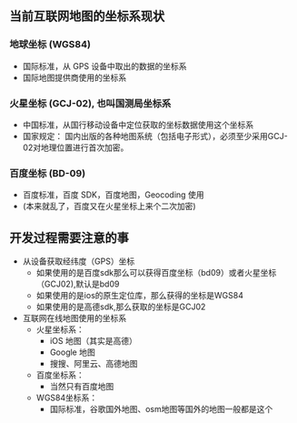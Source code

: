 ## 当前互联网地图的坐标系现状
### 地球坐标 (WGS84)
- 国际标准，从 GPS 设备中取出的数据的坐标系
- 国际地图提供商使用的坐标系

### 火星坐标 (GCJ-02), 也叫国测局坐标系
- 中国标准，从国行移动设备中定位获取的坐标数据使用这个坐标系
- 国家规定： 国内出版的各种地图系统（包括电子形式），必须至少采用GCJ-02对地理位置进行首次加密。

### 百度坐标 (BD-09)
- 百度标准，百度 SDK，百度地图，Geocoding 使用
- (本来就乱了，百度又在火星坐标上来个二次加密)

## 开发过程需要注意的事
- 从设备获取经纬度（GPS）坐标
    * 如果使用的是百度sdk那么可以获得百度坐标（bd09）或者火星坐标（GCJ02),默认是bd09
    * 如果使用的是ios的原生定位库，那么获得的坐标是WGS84
    * 如果使用的是高德sdk,那么获取的坐标是GCJ02
- 互联网在线地图使用的坐标系
    * 火星坐标系：
        + iOS 地图（其实是高德）
    	+ Google 地图
    	+ 搜搜、阿里云、高德地图
	* 百度坐标系：
    	+ 当然只有百度地图
	* WGS84坐标系：
        + 国际标准，谷歌国外地图、osm地图等国外的地图一般都是这个
